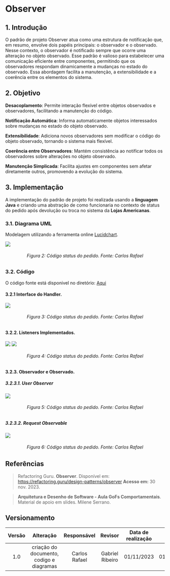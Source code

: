 # Observer

## 1. Introdução

O padrão de projeto Observer atua como uma estrutura de notificação que, em resumo, envolve dois papéis principais: o observador e o observado. Nesse contexto, o observador é notificado sempre que ocorre uma alteração no objeto observado. Esse padrão é valioso para estabelecer uma comunicação eficiente entre componentes, permitindo que os observadores respondam dinamicamente a mudanças no estado do observado. Essa abordagem facilita a manutenção, a extensibilidade e a coerência entre os elementos do sistema.

## 2. Objetivo

**Desacoplamento**: Permite interação flexível entre objetos observados e observadores, facilitando a manutenção do código.

**Notificação Automática**: Informa automaticamente objetos interessados sobre mudanças no estado do objeto observado.

**Extensibilidade**: Adiciona novos observadores sem modificar o código do objeto observado, tornando o sistema mais flexível.

**Coerência entre Observadores**: Mantém consistência ao notificar todos os observadores sobre alterações no objeto observado.

**Manutenção Simplicada**: Facilita ajustes em componentes sem afetar diretamente outros, promovendo a evolução do sistema.

## 3. Implementação

A implementação do padrão de projeto foi realizada usando a **linguagem Java** e criando uma abstração de como funcionaria no contexto de status do pedido após devolução ou troca no sistema da **Lojas Americanas**.

### 3.1. Diagrama UML

Modelagem utilizando a ferramenta online [Lucidchart](https://www.lucidchart.com/pages/).

![](../Assets/PadroesProjeto/Observer/observer_diagram.png)

<h6 align = "center">Figura 2: Código status do pedido. Fonte: Carlos Rafael</h6>

### 3.2. Código

O código fonte está disponivel no diretório: [Aqui](../../Code/Observer/Main.java)

#### 3.2.1 Interface do Handler.

![](../Assets/PadroesProjeto/Observer/handler.png)

<h6 align = "center">Figura 3: Código status do pedido. Fonte: Carlos Rafael</h6>

#### 3.2.2. Listeners Implementados.

![](../Assets/PadroesProjeto/Observer/paymentApproved.png)
![](../Assets/PadroesProjeto/Observer/Transport.png)

<h6 align = "center">Figura 4: Código status do pedido. Fonte: Carlos Rafael</h6>

#### 3.2.3. Observador e Observado.

##### 3.2.3.1. User Observer

![](../Assets/PadroesProjeto//Observer/userObserver.png)

<h6 align = "center">Figura 5: Código status do pedido. Fonte: Carlos Rafael</h6>

##### 3.2.3.2. Request Observable

![](../Assets/PadroesProjeto//Observer/requestObserver.png)

<h6 align = "center">Figura 6: Código status do pedido. Fonte: Carlos Rafael</h6>

## Referências

> Refactoring Guru. **Observer**. Disponível em: https://refactoring.guru/design-patterns/observer **Acesso em:** 30 nov. 2023.

> **Arquitetura e Desenho de Software - Aula GoFs Comportamentais**. Material de apoio em slides. Milene Serrano.

## Versionamento

| Versão |                Alteração                 |  Responsável  | Revisor | Data de realização | Data de revisão |
| :----: | :--------------------------------------: | :-----------: | :-----: | :----------------: | :-------------: |
|  1.0   | criação do documento, codigo e diagramas | Carlos Rafael |    Gabriel Ribeiro    |     01/11/2023     |   01/11/2023    |
